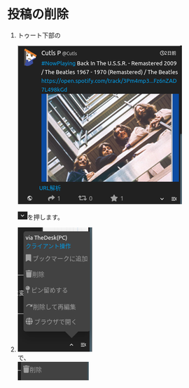 # 投稿の削除

1. トゥート下部の  

   ![toottl1](https://raw.githubusercontent.com/cutls/TheDeskDocs/master/media/toottl1.png)  

   ![toottl15](https://raw.githubusercontent.com/cutls/TheDeskDocs/master/media/toottl15.png)を押します。

2. ![toottl28](https://raw.githubusercontent.com/cutls/TheDeskDocs/master/media/toottl28.png)  
で、  
![toottl17](https://raw.githubusercontent.com/cutls/TheDeskDocs/master/media/toottl17.png) 
